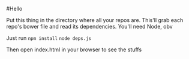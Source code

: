 #Hello

Put this thing in the directory where all your repos are. This'll grab each repo's bower file and read its dependencies. You'll need Node, obv

Just run 
` npm install `
` node deps.js `

Then open index.html in your browser to see the stuffs